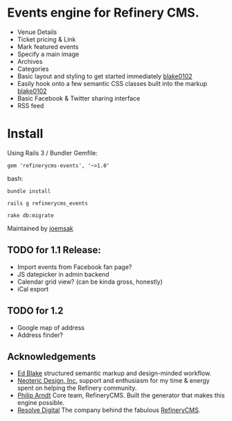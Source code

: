 # Events engine for Refinery CMS.

* Venue Details
* Ticket pricing & Link
* Mark featured events
* Specify a main image
* Archives
* Categories
* Basic layout and styling to get started immediately [blake0102](http://github.com/blake0102)
* Easily hook onto a few semantic CSS classes built into the markup [blake0102](http://github.com/blake0102)
* Basic Facebook & Twitter sharing interface
* RSS feed

# Install

Using Rails 3 / Bundler Gemfile:

    gem 'refinerycms-events', '~>1.0'

bash:

    bundle install

    rails g refinerycms_events

    rake db:migrate



Maintained by [joemsak](http://github.com/joemsak)

## TODO for 1.1 Release:

* Import events from Facebook fan page?
* JS datepicker in admin backend
* Calendar grid view? (can be kinda gross, honestly)
* iCal export

## TODO for 1.2

* Google map of address
* Address finder?

## Acknowledgements

* [Ed Blake](http://github.com/blake0102) structured semantic markup and design-minded workflow.
* [Neoteric Design, Inc.](http://www.neotericdesign.com) support and enthusiasm for my time & energy spent on helping the Refinery community.
* [Philip Arndt](http://github.com/parndt) Core team, RefineryCMS. Built the generator that makes this engine possible.
* [Resolve Digital](http://www.resolvedigital.com) The company behind the fabulous [RefineryCMS](http://www.refinerycms.com).
